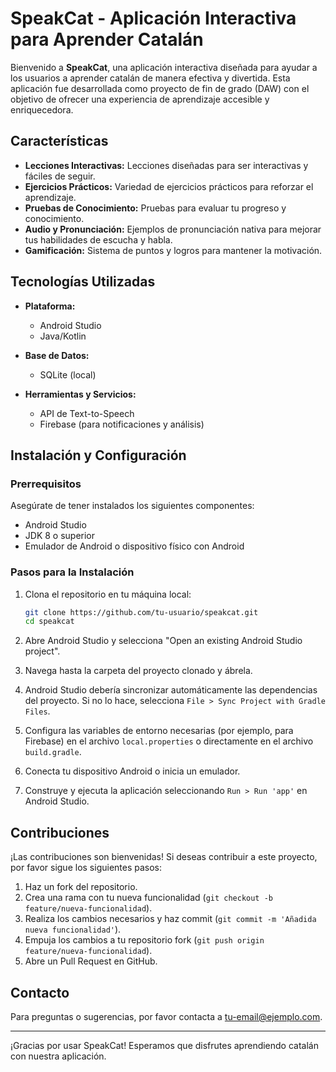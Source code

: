 # SpeakCat - Aplicación Interactiva para Aprender Catalán

Bienvenido a **SpeakCat**, una aplicación interactiva diseñada para ayudar a los usuarios a aprender catalán de manera efectiva y divertida. Esta aplicación fue desarrollada como proyecto de fin de grado (DAW) con el objetivo de ofrecer una experiencia de aprendizaje accesible y enriquecedora.

## Características

- **Lecciones Interactivas:** Lecciones diseñadas para ser interactivas y fáciles de seguir.
- **Ejercicios Prácticos:** Variedad de ejercicios prácticos para reforzar el aprendizaje.
- **Pruebas de Conocimiento:** Pruebas para evaluar tu progreso y conocimiento.
- **Audio y Pronunciación:** Ejemplos de pronunciación nativa para mejorar tus habilidades de escucha y habla.
- **Gamificación:** Sistema de puntos y logros para mantener la motivación.

## Tecnologías Utilizadas

- **Plataforma:**
  - Android Studio
  - Java/Kotlin

- **Base de Datos:**
  - SQLite (local)

- **Herramientas y Servicios:**
  - API de Text-to-Speech
  - Firebase (para notificaciones y análisis)

## Instalación y Configuración

### Prerrequisitos

Asegúrate de tener instalados los siguientes componentes:

- Android Studio
- JDK 8 o superior
- Emulador de Android o dispositivo físico con Android

### Pasos para la Instalación

1. Clona el repositorio en tu máquina local:

   ```bash
   git clone https://github.com/tu-usuario/speakcat.git
   cd speakcat
   ```

2. Abre Android Studio y selecciona "Open an existing Android Studio project".

3. Navega hasta la carpeta del proyecto clonado y ábrela.

4. Android Studio debería sincronizar automáticamente las dependencias del proyecto. Si no lo hace, selecciona `File > Sync Project with Gradle Files`.

5. Configura las variables de entorno necesarias (por ejemplo, para Firebase) en el archivo `local.properties` o directamente en el archivo `build.gradle`.

6. Conecta tu dispositivo Android o inicia un emulador.

7. Construye y ejecuta la aplicación seleccionando `Run > Run 'app'` en Android Studio.

## Contribuciones

¡Las contribuciones son bienvenidas! Si deseas contribuir a este proyecto, por favor sigue los siguientes pasos:

1. Haz un fork del repositorio.
2. Crea una rama con tu nueva funcionalidad (`git checkout -b feature/nueva-funcionalidad`).
3. Realiza los cambios necesarios y haz commit (`git commit -m 'Añadida nueva funcionalidad'`).
4. Empuja los cambios a tu repositorio fork (`git push origin feature/nueva-funcionalidad`).
5. Abre un Pull Request en GitHub.


## Contacto

Para preguntas o sugerencias, por favor contacta a [tu-email@ejemplo.com](mailto:arnauux@icloud.com).

---

¡Gracias por usar SpeakCat! Esperamos que disfrutes aprendiendo catalán con nuestra aplicación.
 
